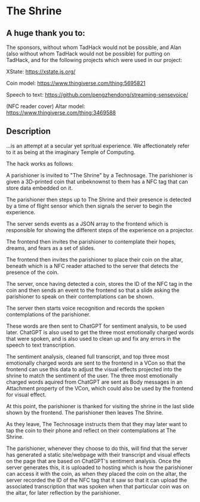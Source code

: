 # The Shrine 

## A huge thank you to: 

The sponsors, without whom TadHack would not be possible, and Alan (also without whom TadHack would not be possible) for putting on TadHack, and for the following projects which were used in our project:

XState:
https://xstate.js.org/

Coin model:
https://www.thingiverse.com/thing:5695821

Speech to text:
https://github.com/pengzhendong/streaming-sensevoice/

(NFC reader cover) Altar model:
https://www.thingiverse.com/thing:3469588


## Description

...is an attempt at a secular yet spritual experience. We affectionately refer to it as being at the imaginary Temple of Computing.

The hack works as follows:

A parishioner is invited to "The Shrine" by a Technosage. The parishioner is given a 3D-printed coin that unbeknownst to them has a NFC tag that can store data embedded on it.

The parishioner then steps up to The Shrine and their presence is detected by a time of flight sensor which then signals the server to begin the experience.

The server sends events as a JSON array to the frontend which is responsible for showing the different steps of the experience on a projector.

The frontend then invites the parishioner to contemplate their hopes, dreams, and fears as a set of slides. 

The frontend then invites the parishioner to place their coin on the altar, beneath which is a NFC reader attached to the server that detects the presence of the coin.

The server, once having detected a coin, stores the ID of the NFC tag in the coin and then sends an event to the frontend so that a slide asking the parishioner to speak on their contemplations can be shown.

The server then starts voice recognition and records the spoken contemplations of the parishioner.

These words are then sent to ChatGPT for sentiment analysis, to be used later. ChatGPT is also used to get the three most emotionally charged words that were spoken, and is also used to clean up and fix any errors in the speech to text transcription.

The sentiment analysis, cleaned full transcript, and top three most emotionally charged words are sent to the frontend in a VCon so that the frontend can use this data to adjust the visual effects projected into the shrine to match the sentiment of the user. The three most emotionally charged words aquired from ChatGPT are sent as Body messages in an Attachment property of the VCon, which could also be used by the frontend for visual effect.

At this point, the parishioner is thanked for visiting the shrine in the last slide shown by the frontend. The parishioner then leaves The Shrine.

As they leave, The Technosage instructs them that they may later want to tap the coin to their phone and reflect on their contemplations at The Shrine.

The parishioner, whenever they choose to do this, will find that the server has generated a static site/webpage with their transcript and visual effects on the page that are based on ChatGPT's sentiment analysis. Once the server generates this, it is uploaded to hosting which is how the parishioner can access it with the coin, as when they placed the coin on the altar, the server recorded the ID of the NFC tag that it saw so that it can upload the associated transcription that was spoken when that particular coin was on the altar, for later  reflection by the parishioner. 


